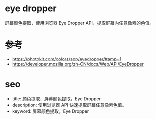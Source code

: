 # eye dropper

屏幕颜色提取，使用浏览器 Eye Dropper API，提取屏幕内任意像素的色值。


# 参考

- <https://photokit.com/colors/app/eyedropper/#amp=1>
- <https://developer.mozilla.org/zh-CN/docs/Web/API/EyeDropper>

# seo

- title: 颜色提取，屏幕颜色提取，Eye Dropper
- description: 使用浏览器 API 快速提取屏幕任意像素色值。
- keyword: 屏幕颜色提取，Eye Dropper
